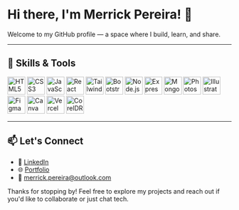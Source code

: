 # Hi there, I'm Merrick Pereira! 👋

Welcome to my GitHub profile — a space where I build, learn, and share.

---

## 🚀 Skills & Tools

<p align="left">
  <img src="https://cdn.jsdelivr.net/gh/devicons/devicon/icons/html5/html5-original.svg" alt="HTML5" width="40" />
  <img src="https://cdn.jsdelivr.net/gh/devicons/devicon/icons/css3/css3-original.svg" alt="CSS3" width="40" />
  <img src="https://cdn.jsdelivr.net/gh/devicons/devicon/icons/javascript/javascript-original.svg" alt="JavaScript" width="40" />
  <img src="https://cdn.jsdelivr.net/gh/devicons/devicon/icons/react/react-original.svg" alt="React" width="40" />
  <img src="https://cdn.jsdelivr.net/gh/devicons/devicon/icons/tailwindcss/tailwindcss-plain.svg" alt="Tailwind CSS" width="40" />
  <img src="https://cdn.jsdelivr.net/gh/devicons/devicon/icons/bootstrap/bootstrap-original.svg" alt="Bootstrap" width="40" />
  <img src="https://cdn.jsdelivr.net/gh/devicons/devicon/icons/nodejs/nodejs-original.svg" alt="Node.js" width="40" />
  <img src="https://cdn.jsdelivr.net/gh/devicons/devicon/icons/express/express-original.svg" alt="Express.js" width="40" />
  <img src="https://cdn.jsdelivr.net/gh/devicons/devicon/icons/mongodb/mongodb-original.svg" alt="MongoDB" width="40" />
  <img src="https://cdn.jsdelivr.net/gh/devicons/devicon/icons/photoshop/photoshop-plain.svg" alt="Photoshop" width="40" />
  <img src="https://cdn.jsdelivr.net/gh/devicons/devicon/icons/illustrator/illustrator-plain.svg" alt="Illustrator" width="40" />
  <img src="https://cdn.jsdelivr.net/gh/devicons/devicon/icons/figma/figma-original.svg" alt="Figma" width="40" />
  <img src="https://cdn.jsdelivr.net/gh/devicons/devicon/icons/canva/canva-original.svg" alt="Canva" width="40" />
  <img src="https://cdn.jsdelivr.net/gh/devicons/devicon/icons/vercel/vercel-original.svg" alt="Vercel" width="40" />
  <img src="https://upload.wikimedia.org/wikipedia/commons/3/35/CorelDRAW_Logo.png" alt="CorelDRAW" width="40" />
</p>

---

## 📫 Let's Connect

- 🔗 [LinkedIn](https://www.linkedin.com/in/merrick-pereira-592440264/)
- 🌐 [Portfolio](https://merrick-portfolio.vercel.app/)
- 📧 merrick.pereira@outlook.com

Thanks for stopping by! Feel free to explore my projects and reach out if you'd like to collaborate or just chat tech.
